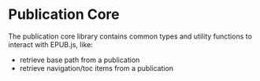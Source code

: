 # Publication Core

The publication core library contains common types and utility functions to interact with EPUB.js, like:

- retrieve base path from a publication
- retrieve navigation/toc items from a publication
